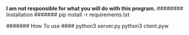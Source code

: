 **I am not responsible for what you will do with this program.**
######## Installation #######
pip install -r requirements.txt

####### How To use ####
python3 server.py
python3 client.pyw
